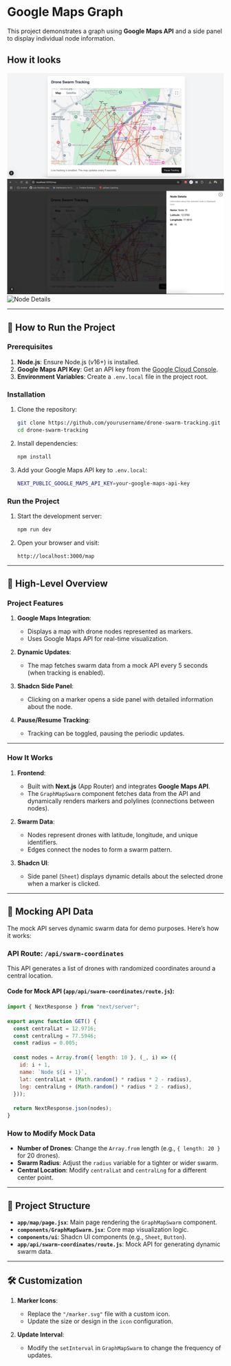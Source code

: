 # Google Maps Graph

This project demonstrates a graph using **Google Maps API** and a side panel to display individual node information.


## How it looks

![Map View](docs/images/map-view.png)
![Side Panel](docs/images/side-panel.png)
![Node Details](docs/images/node-details.png)

---


## 🚀 How to Run the Project

### Prerequisites

1. **Node.js**: Ensure Node.js (v16+) is installed.
2. **Google Maps API Key**: Get an API key from the [Google Cloud Console](https://console.cloud.google.com/).
3. **Environment Variables**: Create a `.env.local` file in the project root.

### Installation

1. Clone the repository:
   ```bash
   git clone https://github.com/yourusername/drone-swarm-tracking.git
   cd drone-swarm-tracking
   ```

2. Install dependencies:
   ```bash
   npm install
   ```

3. Add your Google Maps API key to `.env.local`:
   ```bash
   NEXT_PUBLIC_GOOGLE_MAPS_API_KEY=your-google-maps-api-key
   ```

### Run the Project

1. Start the development server:
   ```bash
   npm run dev
   ```

2. Open your browser and visit:
   ```
   http://localhost:3000/map
   ```

---

## 📝 High-Level Overview

### Project Features

1. **Google Maps Integration**:
   - Displays a map with drone nodes represented as markers.
   - Uses Google Maps API for real-time visualization.

2. **Dynamic Updates**:
   - The map fetches swarm data from a mock API every 5 seconds (when tracking is enabled).

3. **Shadcn Side Panel**:
   - Clicking on a marker opens a side panel with detailed information about the node.

4. **Pause/Resume Tracking**:
   - Tracking can be toggled, pausing the periodic updates.

---

### How It Works

1. **Frontend**:
   - Built with **Next.js** (App Router) and integrates **Google Maps API**.
   - The `GraphMapSwarm` component fetches data from the API and dynamically renders markers and polylines (connections between nodes).

2. **Swarm Data**:
   - Nodes represent drones with latitude, longitude, and unique identifiers.
   - Edges connect the nodes to form a swarm pattern.

3. **Shadcn UI**:
   - Side panel (`Sheet`) displays dynamic details about the selected drone when a marker is clicked.

---

## 🔧 Mocking API Data

The mock API serves dynamic swarm data for demo purposes. Here’s how it works:

### API Route: `/api/swarm-coordinates`

This API generates a list of drones with randomized coordinates around a central location.

#### Code for Mock API (`app/api/swarm-coordinates/route.js`):
```javascript
import { NextResponse } from "next/server";

export async function GET() {
  const centralLat = 12.9716;
  const centralLng = 77.5946;
  const radius = 0.005;

  const nodes = Array.from({ length: 10 }, (_, i) => ({
    id: i + 1,
    name: `Node ${i + 1}`,
    lat: centralLat + (Math.random() * radius * 2 - radius),
    lng: centralLng + (Math.random() * radius * 2 - radius),
  }));

  return NextResponse.json(nodes);
}
```

### How to Modify Mock Data
- **Number of Drones**: Change the `Array.from` length (e.g., `{ length: 20 }` for 20 drones).
- **Swarm Radius**: Adjust the `radius` variable for a tighter or wider swarm.
- **Central Location**: Modify `centralLat` and `centralLng` for a different center point.

---

## 🎨 Project Structure

- **`app/map/page.jsx`**: Main page rendering the `GraphMapSwarm` component.
- **`components/GraphMapSwarm.jsx`**: Core map visualization logic.
- **`components/ui`**: Shadcn UI components (e.g., `Sheet`, `Button`).
- **`app/api/swarm-coordinates/route.js`**: Mock API for generating dynamic swarm data.

---

## 🛠 Customization

1. **Marker Icons**:
   - Replace the `"/marker.svg"` file with a custom icon.
   - Update the size or design in the `icon` configuration.

2. **Update Interval**:
   - Modify the `setInterval` in `GraphMapSwarm` to change the frequency of updates.
